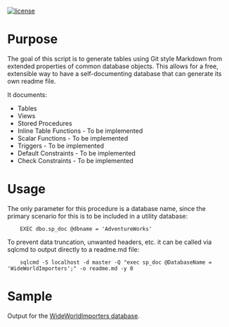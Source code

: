 [![license](https://img.shields.io/github/license/mashape/apistatus.svg)]()

# Purpose
The goal of this script is to generate tables using Git style Markdown from extended properties of common database objects. This allows for a free, extensible way to have a self-documenting database that can generate its own readme file.

It documents:

- Tables
- Views
- Stored Procedures
- Inline Table Functions - To be implemented
- Scalar Functions - To be implemented
- Triggers - To be implemented
- Default Constraints - To be implemented
- Check Constraints - To be implemented

# Usage
The only parameter for this procedure is a database name, since the primary scenario for this is to be included in a utility database:

```tsql
    EXEC dbo.sp_doc @dbname = 'AdventureWorks'
```
To prevent data truncation, unwanted headers, etc. it can be called via sqlcmd to output directly to a readme.md file:

```tsql
    sqlcmd -S localhost -d master -Q "exec sp_doc @DatabaseName = 'WideWorldImporters';" -o readme.md -y 0
```

# Sample
Output for the [WideWorldImporters database](https://github.com/LowlyDBA/ExpressSQL/blob/master/docs/WideWorldImporters.md).
